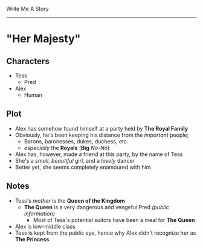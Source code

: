 Write Me A Story
****************
"Her Majesty"
=============

Characters
----------
- Tess
	- Pred
- Alex
	- Human

Plot
----
- Alex has somehow found himself at a party held by __The Royal Family__
- Obviously, he's been keeping his distance from the _important_ people;
  - Barons, baronesses, dukes, duchess, etc.
  - _especially_ the __Royals__ (__Big__ _No-No_)
- Alex has, however, made a friend at this party, by the name of Tess
- She's a _small_, _beautiful_ girl, and a _lovely_ dancer
- Better yet, she seems completely enamoured with him

Notes
-----
- Tess's _mother_ is the __Queen of the Kingdom__
  - __The Queen__ is a very dangerous and vengeful Pred _(public information)_
    - Most of Tess's potential suitors have been a meal for __The Queen__
- Alex is low-middle class
- Tess is kept from the public eye, hence why Alex didn't recognize her as __The Princess__